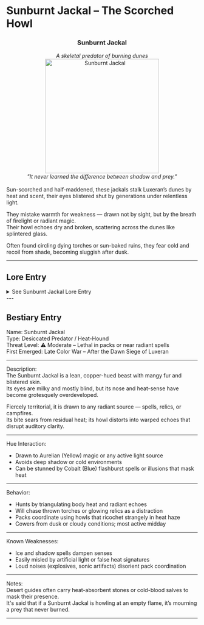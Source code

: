 # Sunburnt Jackal – The Scorched Howl

<div align="center">
  <h3>Sunburnt Jackal</h3>
  <i>A skeletal predator of burning dunes</i></br>
  <img src="../../assets/monsters/sunburnt-jackal.png" alt="Sunburnt Jackal" width="300">
  </br><i>"It never learned the difference between shadow and prey."</i></br></br>
</div>Sun-scorched and half-maddened, these jackals stalk Luxeran’s dunes by heat and scent, their eyes blistered shut by generations under relentless light.

They mistake warmth for weakness — drawn not by sight, but by the breath of firelight or radiant magic.  
Their howl echoes dry and broken, scattering across the dunes like splintered glass.

Often found circling dying torches or sun-baked ruins, 
they fear cold and recoil from shade, becoming sluggish after dusk.

---

## Lore Entry

<details><summary>See Sunburnt Jackal Lore Entry</summary>
Lore Entry: Fragment from “Scorch and Silence,” a journal recovered near the Gamboge Vault> "I watched it circle the mirage fire for hours, never knowing it wasn’t real. It yipped and snapped at flickering sand. Not blind — not quite — but worse: its mind burns with too much sun and too little shadow."

> "They don’t see. They feel heat like scent — like music. My torch nearly killed me. I had to drop it and run silent into the dunes."

> "They say these beasts were once clever pack hunters, adapted to the shifting deserts. But now… now they worship warmth like it’s a god that betrayed them."

> "At night, I found one curled into a broken clay brazier, whimpering at the cold stars."

> —Excerpt attributed to a Fulvous Hunter, name unknown



</details>
---

## Bestiary Entry

Name: Sunburnt Jackal  
Type: Desiccated Predator / Heat-Hound  
Threat Level: ⚠️ Moderate – Lethal in packs or near radiant spells  
First Emerged: Late Color War – After the Dawn Siege of Luxeran

---

Description:  
The Sunburnt Jackal is a lean, copper-hued beast with mangy fur and blistered skin.  
Its eyes are milky and mostly blind, but its nose and heat-sense have become grotesquely overdeveloped.

Fiercely territorial, it is drawn to any radiant source — spells, relics, or campfires.  
Its bite sears from residual heat; its howl distorts into warped echoes that disrupt auditory clarity.

---

Hue Interaction:
- Drawn to Aurelian (Yellow) magic or any active light source
- Avoids deep shadow or cold environments
- Can be stunned by Cobalt (Blue) flashburst spells or illusions that mask heat

---

Behavior:
- Hunts by triangulating body heat and radiant echoes
- Will chase thrown torches or glowing relics as a distraction
- Packs coordinate using howls that ricochet strangely in heat haze
- Cowers from dusk or cloudy conditions; most active midday

---

Known Weaknesses:
- Ice and shadow spells dampen senses
- Easily misled by artificial light or false heat signatures
- Loud noises (explosives, sonic artifacts) disorient pack coordination

---

Notes:  
Desert guides often carry heat-absorbent stones or cold-blood salves to mask their presence.  
It's said that if a Sunburnt Jackal is howling at an empty flame, it’s mourning a prey that never burned.

---

<!--
### 🟡 Sunburnt Jackal
> “It never learned the difference between shadow and prey.”

Type: Desert Predator  
Region: Luxeran – The Gilded Expanse  
Hue Affinity: Aurelian (Yellow) — Inverted  
Tactics: Heat-Seeker, Lunge Hunter  
Weakness: Shade, Cold, Nightfall  

Description:  
Once noble scavengers of the high desert, 
Sunburnt Jackals have become blister-eyed heat-hounds, 
their sight eroded by centuries under Luxeran’s merciless sun.  
Their fur is patchy and baked copper-red, with long skeletal limbs and a mouth filled with cracked teeth, 
always panting — not from exhaustion, but anticipation.  
They no longer see as mortals do. They smell light.

They stalk by scenting radiant magic and body heat, mistaking warmth for weakness. Their howl warbles in a heat-distorted echo, used to triangulate prey across dunes. They lunge from sandpools, tongues lolling, pupils pin-prick thin.

At night, they become sluggish and fearful — huddled in pits, twitching toward dreams of firelight.

---

Combat Behavior:  
Aggro range expands if player uses Radiant spells or torches.  
Occasionally circles a mirage flame — even if it’s fake.  
Packs coordinate howls to cause disorientation (screen shimmer & blur).  
Lunges toward light sources (player-placed or natural).

Counterplay:  
Cold spells or shadow-casting terrain slow movement and stun momentarily.  
Shadeborne or dusk environments reduce aggro.  
Dropping torches or Radiant Flares can mislead them temporarily.

---

Lore Fragment – Memory Echo (if defeated near Gamboge Monk):  
> “It chased the sun until its shadow disappeared. And then it ate the silence.”


---

Hue Archive Tag: Beasts of Misread Light
Drop: Sunblister Fang (used in crafting Mirage-scent Cloaks)

---

-->

